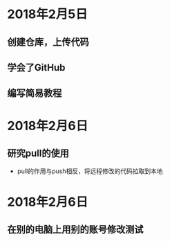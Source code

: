 # 2018年2月5日
## 创建仓库，上传代码
## 学会了GitHub
## 编写简易教程

# 2018年2月6日
## 研究pull的使用
 * pull的作用与push相反，将远程修改的代码拉取到本地

# 2018年2月6日
## 在别的电脑上用别的账号修改测试
